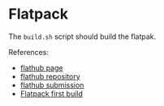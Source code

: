 # Flatpack

The `build.sh` script should build the flatpak.

References:

- [flathub page](https://flathub.org/apps/eu.quelltext.open_chakra_toning)
- [flathub repository](https://github.com/flathub/eu.quelltext.open_chakra_toning)
- [flathub submission](https://github.com/flathub/flathub/pull/5085)
- [Flatpack first build](https://docs.flatpak.org/en/latest/first-build.html#install-a-runtime-and-the-matching-sdk)
